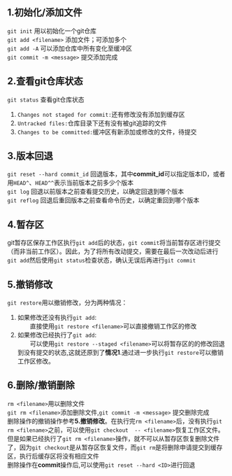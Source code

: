 ## 1.初始化/添加文件
`git init` 用以初始化一个git仓库<br/>
`git add <filename>` 添加文件；可添加多个<br/>
`git add -A` 可以添加仓库中所有变化至缓冲区<br/>
`git commit -m <message>` 提交添加完成<br/>

## 2.查看git仓库状态
`git status` 查看git仓库状态<br/>
1. `Changes not staged for commit:`还有修改没有添加到缓存区<br/>
2. `Untracked files:`仓库目录下还有没有被git追踪的文件<br/>
3. `Changes to be committed:`缓冲区有新添加或修改的文件，待提交<br/>

## 3.版本回退
`git reset --hard commit_id` 回退版本，其中**commit_id**可以指定版本ID，或者用`HEAD^`、`HEAD^^`表示当前版本之前多少个版本<br/>
`git log` 回退以前版本之前查看提交历史，以确定回退到哪个版本<br/>
`git reflog` 回退后重回版本之前查看命令历史，以确定重回到哪个版本<br/>

## 4.暂存区
git暂存区保存工作区执行`git add`后的状态，`git commit`将当前暂存区进行提交（而非当前工作区）。因此，为了将所有改动提交，需要在最后一次改动后进行`git add`然后使用`git status`检查状态，确认无误后再进行`git commit`<br/>

## 5.撤销修改
`git restore`用以撤销修改，分为两种情况：<br/>
1. 如果修改还没有执行`git add`:<br/>
&emsp;&emsp;直接使用`git restore <filename>`可以直接撤销工作区的修改<br/>
2. 如果修改已经执行了`git add`:<br/>
&emsp;&emsp;可以使用`git restore --staged <filename>`可以将暂存区的的修改回退到没有提交的状态,这就还原到了**情况1**.通过进一步执行`git restore`可以撤销工作区修改。

## 6.删除/撤销删除
`rm <filename>`用以删除文件<br/>
`git rm <filename>`添加删除文件,`git commit -m <message>` 提交删除完成<br/>
删除操作的撤销操作参考**5.撤销修改**。在执行完`rm <filename>`后，没有执行`git rm <filename>`之前，可以使用`git checkout  -- <filename>`恢复工作区文件。但是如果已经执行了`git rm <filename>`操作，就不可以从暂存区恢复删除文件了，因为`git checkout`是从暂存区恢复文件，而`git rm`是将删除申请提交到缓存区，执行后缓存区将没有相应文件<br/>
删除操作在**commit**操作后,可以使用`git reset --hard <ID>`进行回退<br/>
